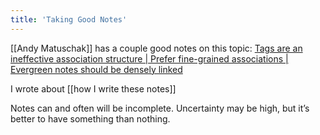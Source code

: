 ```yaml
---
title: 'Taking Good Notes'
---
```


[[Andy Matuschak]] has a couple good notes on this topic: [Tags are an ineffective association structure | Prefer fine-grained associations | Evergreen notes should be densely linked](https://notes.andymatuschak.org/Tags_are_an_ineffective_association_structure?stackedNotes=z68tVM68dEAuH4acs7HY6K76tTVzBdoBGKMZB&stackedNotes=z2HUE4ABbQjUNjrNemvkTCsLa1LPDRuwh1tXC)

I wrote about [[how I write these notes]]

Notes can and often will be incomplete. Uncertainty may be high, but it’s better to have something than nothing.
